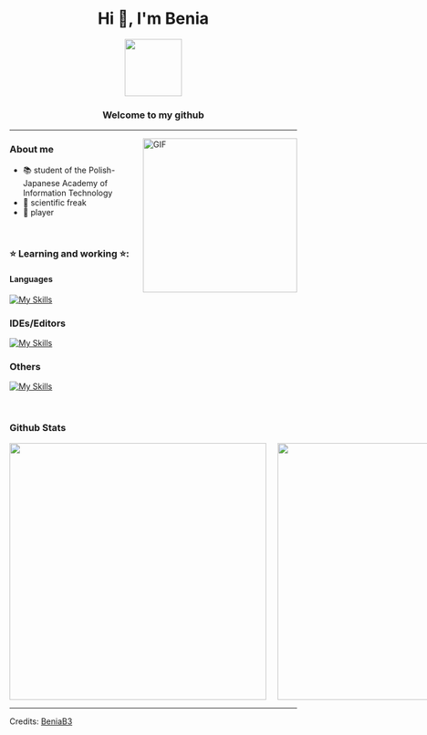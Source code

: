 
<h1 align="center">Hi 👋, I'm Benia</h1>
<div id="header" align="center">

  <img src="https://media.giphy.com/media/v1.Y2lkPTc5MGI3NjExZmFmZTExYTBjNjI3ZTEyYTIwMDhjN2E2YzNiMDhlMDU1NDg1MmRkMyZjdD1n/6vj5quVNRhoQw/giphy.gif" width="100"/>
</div>
<h3 align="center">Welcome to my github </h3>





----






<img align="right" height="270px" alt="GIF" src="https://user-images.githubusercontent.com/104169955/221680189-a0f02da4-2548-4565-a786-71201db22a46.gif" />

### About me
- 📚 student of the Polish-Japanese Academy of Information Technology
- 🌌 scientific freak
- 👾 player

<br>

### ⭐ Learning and working ⭐: 
#### Languages
[![My Skills](https://skillicons.dev/icons?i=java,python,cpp,&theme=dark)](https://skillicons.dev)

### IDEs/Editors

[![My Skills](https://skillicons.dev/icons?i=vscode,idea,vim&theme=dark)](https://skillicons.dev)

### Others
[![My Skills](https://skillicons.dev/icons?i=git&theme=dark)](https://skillicons.dev)


   

<br>



### Github Stats
<div style="display: flex; align-items: center;">
  <div style="flex: 1; padding-right: 10px;">
    <a href="https://wakatime.com"><img src="https://wakatime.com/share/@BeniaB3/7f0f9064-3a96-4ef6-9aef-6d986d5cf216.png" width="450" /></a>
  </div>
  <div style="flex: 1; padding-left: 10px;">
    <a href="https://wakatime.com"><img src="https://wakatime.com/share/@BeniaB3/2025dcbc-bd8a-44b1-af5d-23918045b6b3.png" width="450" /></a>
  </div>
</div>


-----
Credits: [BeniaB3](https://github.com/beniab3)




